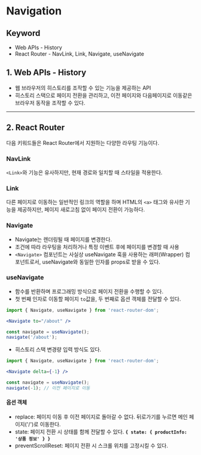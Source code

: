 # Navigation

## Keyword

- Web APIs - History
- React Router - NavLink, Link, Navigate, useNavigate

## 1. Web APIs - History

- 웹 브라우저의 히스토리를 조작할 수 있는 기능을 제공하는 API
- 히스토리 스택으로 페이지 전환을 관리하고, 이전 페이지와 다음페이지로 이동같은 브라우저 동작을 조작할 수 있다.

---

## 2. React Router

다음 키워드들은 React Router에서 지원하는 다양한 라우팅 기능이다.

### NavLink

`<Link>`와 기능은 유사하지만, 현재 경로와 일치할 때 스타일을 적용한다.

### Link

다른 페이지로 이동하는 일반적인 링크의 역할을 하며 HTML의 `<a>` 태그와 유사한 기능을 제공하지만, 페이지 새로고침 없이 페이지 전환이 가능하다.

### Navigate

- Navigate는 렌더링될 때 페이지를 변경한다.
- 조건에 따라 라우팅을 처리하거나 특정 이벤트 후에 페이지를 변경할 때 사용
- `<Navigate>` 컴포넌트는 사실상 useNavigate 훅을 사용하는 래퍼(Wrapper) 컴포넌트로서, useNavigate와 동일한 인자를 props로 받을 수 있다.

### useNavigate

- 함수를 반환하며 프로그래밍 방식으로 페이지 전환을 수행할 수 있다.
- 첫 번째 인자로 이동할 페이지 `to`값을, 두 번째로 옵션 객체를 전달할 수 있다.

```jsx
import { Navigate, useNavigate } from 'react-router-dom';

<Navigate to="/about" />

const navigate = useNavigate();
navigate('/about');
```

- 히스토리 스택 변경량 입력 방식도 있다.

```jsx
import { Navigate, useNavigate } from 'react-router-dom';

<Navigate delta={-1} /> 

const navigate = useNavigate();
navigate(-1); // 이전 페이지로 이동
```

#### 옵션 객체

- replace: 페이지 이동 후 이전 페이지로 돌아갈 수 없다. 뒤로가기를 누르면 메인 페이지('/')로 이동한다.
- state: 페이지 전환 시 상태를 함께 전달할 수 있다. **`{ state: { productInfo: '상품 정보' } }`**
- preventScrollReset: 페이지 전환 시 스크롤 위치를 고정시킬 수 있다.
